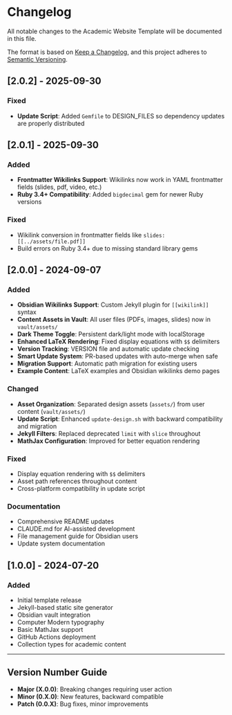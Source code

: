 # Changelog

All notable changes to the Academic Website Template will be documented in this file.

The format is based on [Keep a Changelog](https://keepachangelog.com/en/1.0.0/),
and this project adheres to [Semantic Versioning](https://semver.org/spec/v2.0.0.html).

## [2.0.2] - 2025-09-30

### Fixed
- **Update Script**: Added `Gemfile` to DESIGN_FILES so dependency updates are properly distributed

## [2.0.1] - 2025-09-30

### Added
- **Frontmatter Wikilinks Support**: Wikilinks now work in YAML frontmatter fields (slides, pdf, video, etc.)
- **Ruby 3.4+ Compatibility**: Added `bigdecimal` gem for newer Ruby versions

### Fixed
- Wikilink conversion in frontmatter fields like `slides: [[../assets/file.pdf]]`
- Build errors on Ruby 3.4+ due to missing standard library gems

## [2.0.0] - 2024-09-07

### Added
- **Obsidian Wikilinks Support**: Custom Jekyll plugin for `[[wikilink]]` syntax
- **Content Assets in Vault**: All user files (PDFs, images, slides) now in `vault/assets/`
- **Dark Theme Toggle**: Persistent dark/light mode with localStorage
- **Enhanced LaTeX Rendering**: Fixed display equations with `$$` delimiters
- **Version Tracking**: VERSION file and automatic update checking
- **Smart Update System**: PR-based updates with auto-merge when safe
- **Migration Support**: Automatic path migration for existing users
- **Example Content**: LaTeX examples and Obsidian wikilinks demo pages

### Changed
- **Asset Organization**: Separated design assets (`assets/`) from user content (`vault/assets/`)
- **Update Script**: Enhanced `update-design.sh` with backward compatibility and migration
- **Jekyll Filters**: Replaced deprecated `limit` with `slice` throughout
- **MathJax Configuration**: Improved for better equation rendering

### Fixed
- Display equation rendering with `$$` delimiters
- Asset path references throughout content
- Cross-platform compatibility in update script

### Documentation
- Comprehensive README updates
- CLAUDE.md for AI-assisted development
- File management guide for Obsidian users
- Update system documentation

## [1.0.0] - 2024-07-20

### Added
- Initial template release
- Jekyll-based static site generator
- Obsidian vault integration
- Computer Modern typography
- Basic MathJax support
- GitHub Actions deployment
- Collection types for academic content

---

## Version Number Guide

- **Major (X.0.0)**: Breaking changes requiring user action
- **Minor (0.X.0)**: New features, backward compatible
- **Patch (0.0.X)**: Bug fixes, minor improvements
